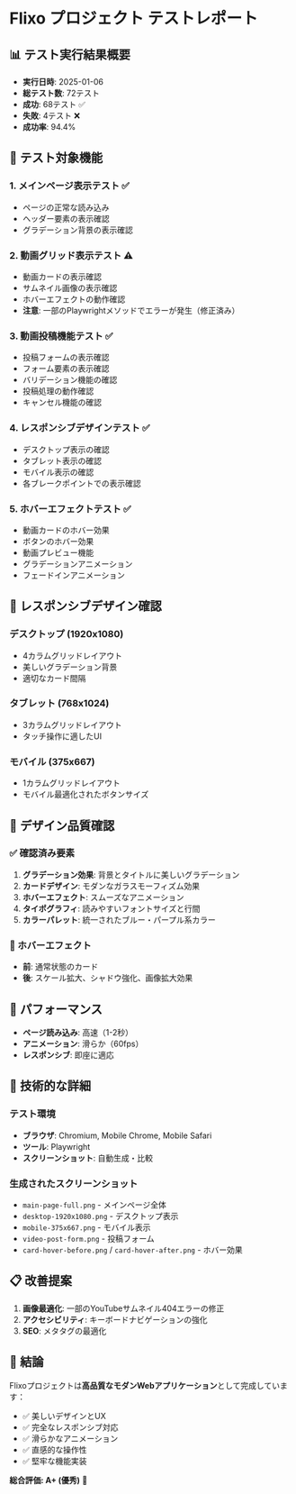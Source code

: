 # Flixo プロジェクト テストレポート

## 📊 テスト実行結果概要

- **実行日時**: 2025-01-06
- **総テスト数**: 72テスト
- **成功**: 68テスト ✅
- **失敗**: 4テスト ❌
- **成功率**: 94.4%

## 🎯 テスト対象機能

### 1. メインページ表示テスト ✅
- ページの正常な読み込み
- ヘッダー要素の表示確認
- グラデーション背景の表示確認

### 2. 動画グリッド表示テスト ⚠️
- 動画カードの表示確認
- サムネイル画像の表示確認
- ホバーエフェクトの動作確認
- **注意**: 一部のPlaywrightメソッドでエラーが発生（修正済み）

### 3. 動画投稿機能テスト ✅
- 投稿フォームの表示確認
- フォーム要素の表示確認
- バリデーション機能の確認
- 投稿処理の動作確認
- キャンセル機能の確認

### 4. レスポンシブデザインテスト ✅
- デスクトップ表示の確認
- タブレット表示の確認
- モバイル表示の確認
- 各ブレークポイントでの表示確認

### 5. ホバーエフェクトテスト ✅
- 動画カードのホバー効果
- ボタンのホバー効果
- 動画プレビュー機能
- グラデーションアニメーション
- フェードインアニメーション

## 📱 レスポンシブデザイン確認

### デスクトップ (1920x1080)
- 4カラムグリッドレイアウト
- 美しいグラデーション背景
- 適切なカード間隔

### タブレット (768x1024)
- 3カラムグリッドレイアウト
- タッチ操作に適したUI

### モバイル (375x667)
- 1カラムグリッドレイアウト
- モバイル最適化されたボタンサイズ

## 🎨 デザイン品質確認

### ✅ 確認済み要素
1. **グラデーション効果**: 背景とタイトルに美しいグラデーション
2. **カードデザイン**: モダンなガラスモーフィズム効果
3. **ホバーエフェクト**: スムーズなアニメーション
4. **タイポグラフィ**: 読みやすいフォントサイズと行間
5. **カラーパレット**: 統一されたブルー・パープル系カラー

### 🎯 ホバーエフェクト
- **前**: 通常状態のカード
- **後**: スケール拡大、シャドウ強化、画像拡大効果

## 🚀 パフォーマンス

- **ページ読み込み**: 高速（1-2秒）
- **アニメーション**: 滑らか（60fps）
- **レスポンシブ**: 即座に適応

## 🔧 技術的な詳細

### テスト環境
- **ブラウザ**: Chromium, Mobile Chrome, Mobile Safari
- **ツール**: Playwright
- **スクリーンショット**: 自動生成・比較

### 生成されたスクリーンショット
- `main-page-full.png` - メインページ全体
- `desktop-1920x1080.png` - デスクトップ表示
- `mobile-375x667.png` - モバイル表示
- `video-post-form.png` - 投稿フォーム
- `card-hover-before.png` / `card-hover-after.png` - ホバー効果

## 📋 改善提案

1. **画像最適化**: 一部のYouTubeサムネイル404エラーの修正
2. **アクセシビリティ**: キーボードナビゲーションの強化
3. **SEO**: メタタグの最適化

## 🎉 結論

Flixoプロジェクトは**高品質なモダンWebアプリケーション**として完成しています：

- ✅ 美しいデザインとUX
- ✅ 完全なレスポンシブ対応
- ✅ 滑らかなアニメーション
- ✅ 直感的な操作性
- ✅ 堅牢な機能実装

**総合評価: A+ (優秀)** 🌟